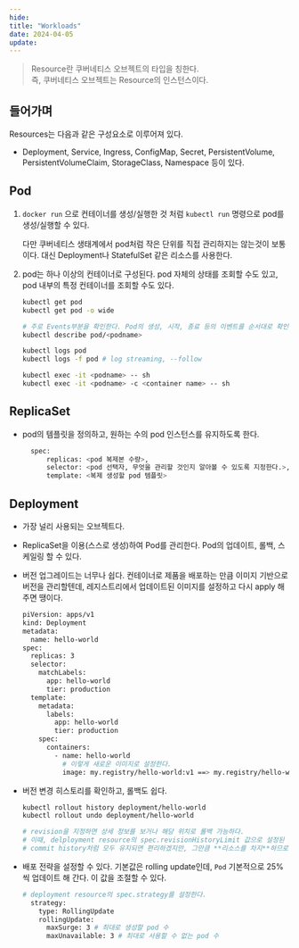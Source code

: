 ```yaml
---
hide:
title: "Workloads"
date: 2024-04-05
update:
---
```


> Resource란 쿠버네티스 오브젝트의 타입을 칭한다.  
> 즉, 쿠버네티스 오브젝트는 Resource의 인스턴스이다.

## 들어가며

Resources는 다음과 같은 구성요소로 이루어져 있다.

- Deployment, Service, Ingress, ConfigMap, Secret, PersistentVolume, PersistentVolumeClaim, StorageClass, Namespace 등이 있다.

## Pod

1. `docker run` 으로 컨테이너를 생성/실행한 것 처럼 `kubectl run` 명령으로 pod를 생성/실행할 수 있다.

   다만 쿠버네티스 생태계에서 pod처럼 작은 단위를 직접 관리하지는 않는것이 보통이다. 대신 Deployment나 StatefulSet 같은 리소스를 사용한다.

2. pod는 하나 이상의 컨테이너로 구성된다. pod 자체의 상태를 조회할 수도 있고, pod 내부의 특정 컨테이너를 조회할 수도 있다.

   ```sh
   kubectl get pod
   kubectl get pod -o wide

   # 주로 Events부분을 확인한다. Pod의 생성, 시작, 종료 등의 이벤트를 순서대로 확인할 수 있다.
   kubectl describe pod/<podname>

   kubectl logs pod
   kubectl logs -f pod # log streaming, --follow

   kubectl exec -it <podname> -- sh
   kubectl exec -it <podname> -c <container name> -- sh
   ```

## ReplicaSet

- pod의 템플릿을 정의하고, 원하는 수의 pod 인스턴스를 유지하도록 한다.

  ```sh
    spec:
        replicas: <pod 복제본 수량>,
        selector: <pod 선택자, 무엇을 관리할 것인지 알아볼 수 있도록 지정한다.>,
        template: <복제 생성할 pod 템플릿>
  ```

## Deployment

- 가장 널리 사용되는 오브젝트다.
- ReplicaSet을 이용(스스로 생성)하여 Pod를 관리한다. Pod의 업데이트, 롤백, 스케일링 할 수 있다.
- 버전 업그레이드는 너무나 쉽다. 컨테이너로 제품을 배포하는 만큼 이미지 기반으로 버전을 관리할텐데, 레지스트리에서 업데이트된 이미지를 설정하고 다시 apply 해 주면 땡이다.

  ```sh
  piVersion: apps/v1
  kind: Deployment
  metadata:
    name: hello-world
  spec:
    replicas: 3
    selector:
      matchLabels:
        app: hello-world
        tier: production
    template:
      metadata:
        labels:
          app: hello-world
          tier: production
      spec:
        containers:
          - name: hello-world
            # 이렇게 새로운 이미지로 설정한다.
            image: my.registry/hello-world:v1 ==> my.registry/hello-world:v2
  ```

- 버전 변경 히스토리를 확인하고, 롤백도 쉽다.

  ```sh
  kubectl rollout history deployment/hello-world
  kubectl rollout undo deployment/hello-world

  # revision을 지정하면 상세 정보를 보거나 해당 위치로 롤백 가능하다.
  # 이때, delployment resource의 spec.revisionHistoryLimit 값으로 설정된 만큼만 revision이 유지된다.
  # commit history처럼 모두 유지되면 편리하겠지만, 그만큼 **리소스를 차지**하므로 적절히 제한해야 한다.
  ```

- 배포 전략을 설정할 수 있다. 기본값은 rolling update인데, `Pod` 기본적으로 25%씩 업데이트 해 간다. 이 값을 조절할 수 있다.

  ```sh
  # deployment resource의 spec.strategy를 설정한다.
    strategy:
      type: RollingUpdate
      rollingUpdate:
        maxSurge: 3 # 최대로 생성할 pod 수
        maxUnavailable: 3 # 최대로 사용할 수 없는 pod 수
  ```
